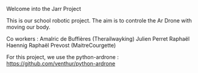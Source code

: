 Welcome into the Jarr Project


This is our school robotic project.
The aim is to controle the Ar Drone with moving our body.


Co workers : 
Amalric de Buffières (Therailwayking)
Julien Perret 
Raphaël Haennig 
Raphaël Prevost (MaitreCourgette)






For this project, we use the python-ardrone :
https://github.com/venthur/python-ardrone

